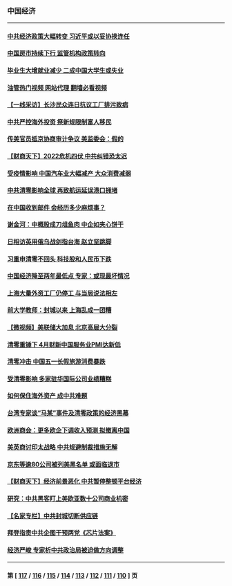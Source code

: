 ### 中国经济
---
#### [中共经济政策大幅转变 习近平或以妥协换连任](../../pages/ncid283/n13729657.md?05080045) 
#### [中国房市持续下行 监管机构政策转向](../../pages/ncid283/n13729584.md?05080045) 
#### [毕业生大增就业减少 二成中国大学生或失业](../../pages/ncid283/n13729154.md?05080045) 
#### [油管热门视频 网站代理 翻墙必看视频](http://209.222.30.114:81/youtube.html?05080045)
#### [【一线采访】长沙民众连日抗议工厂排污致病](../../pages/ncid283/n13729392.md?05080045) 
#### [中共严控海外投资 祭新规限制富人移民](../../pages/ncid283/n13729175.md?05080045) 
#### [传美官员抵京协商审计争议 美监委会：假的](../../pages/ncid283/n13729146.md?05080045) 
#### [【财商天下】2022危机四伏 中共纠错恐太迟](../../pages/ncid283/n13728955.md?05080045) 
#### [受疫情影响 中国汽车业大幅减产 大众消费减弱](../../pages/ncid283/n13728954.md?05080045) 
#### [中共清零影响全球 再致航运延误港口拥堵](../../pages/ncid283/n13728916.md?05080045) 
#### [在中国收到邮件 会经历多少麻烦事？](../../pages/ncid283/n13728922.md?05080045) 
#### [谢金河：中概股成刀俎鱼肉 中企如夹心饼干](../../pages/ncid283/n13728688.md?05080045) 
#### [日相访英用俄乌战剑指台海 赵立坚跳脚](../../pages/ncid283/n13728870.md?05080045) 
#### [习重申清零不回头 科技股和人民币下跌](../../pages/ncid283/n13728686.md?05080045) 
#### [中国经济降至两年最低点 专家：或现最坏情况](../../pages/ncid283/n13728571.md?05080045) 
#### [上海大量外资工厂仍停工 与当局说法相左](../../pages/ncid283/n13728640.md?05080045) 
#### [前大学教师：封城以来 上海乱成一团糟](../../pages/ncid283/n13728515.md?05080045) 
#### [【微视频】美联储大加息 北京高层大分裂](../../pages/ncid283/n13727958.md?05080045) 
#### [清零重锤下 4月财新中国服务业PMI达新低](../../pages/ncid283/n13728010.md?05080045) 
#### [清零冲击 中国五一长假旅游消费暴跌](../../pages/ncid283/n13727808.md?05080045) 
#### [受清零影响 多家驻华国际公司业绩糟糕](../../pages/ncid283/n13727917.md?05080045) 
#### [如何保住海外资产 成中共难题](../../pages/ncid283/n13727963.md?05080045) 
#### [台湾专家谈“马某”事件及清零政策的经济黑幕](../../pages/ncid283/n13727890.md?05080045) 
#### [欧洲商会：更多欧企下调收入预测 拟撤离中国](../../pages/ncid283/n13727803.md?05080045) 
#### [美英商讨印太战略 中共规避制裁措施无解](../../pages/ncid283/n13727536.md?05080045) 
#### [京东等逾80公司被列美黑名单 或面临退市](../../pages/ncid283/n13727449.md?05080045) 
#### [【财商天下】经济前景恶化 中共暂停整顿平台经济](../../pages/ncid283/n13727297.md?05080045) 
#### [研究：中共黑客盯上美欧亚数十公司商业机密](../../pages/ncid283/n13727250.md?05080045) 
#### [【名家专栏】中共封城切断供应链](../../pages/ncid283/n13726949.md?05080045) 
#### [拜登指责中共企图干预两党《芯片法案》](../../pages/ncid283/n13727200.md?05080045) 
#### [经济严峻 专家析中共政治局被迫做方向调整](../../pages/ncid283/n13727167.md?05080045) 

---
#### 第 [ [117](./117.md?05080045) / [116](./116.md?05080045) / [115](./115.md?05080045) / [114](./114.md?05080045) / [113](./113.md?05080045) / [112](./112.md?05080045) / [111](./111.md?05080045) / [110](./110.md?05080045) ] 页
